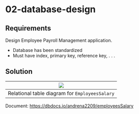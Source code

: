 # 02-database-design

## Requirements

Design Employee Payroll Management application.

- Database has been standardized
- Must have index, primary key, reference key, . . .

## Solution

|      ![](https://i.imgur.com/hoYP1yb.png)      | 
|:----------------------------------------------:| 
| Relational table diagram for `EmployeesSalary` |


Document: <https://dbdocs.io/andrena2209/employeesSalary>
